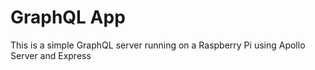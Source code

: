 # GraphQL App

This is a simple GraphQL server running on a Raspberry Pi using Apollo Server and Express
